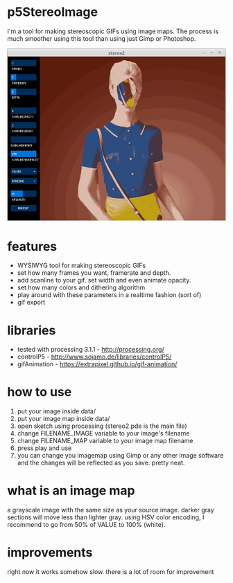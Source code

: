 # p5StereoImage
I'm a tool for making stereoscopic GIFs using image maps. The process is much smoother using this tool than using just Gimp or Photoshop.

![GUI](https://raw.githubusercontent.com/macramole/p5-stereo-image/master/gui.jpg)

# features
* WYSIWYG tool for making stereoscopic GIFs
* set how many frames you want, framerate and depth.
* add scanline to your gif. set width and even animate opacity.
* set how many colors and dithering algorithm 
* play around with these parameters in a realtime fashion (sort of)
* gif export

# libraries
* tested with processing 3.1.1 - http://processing.org/
* controlP5 - http://www.sojamo.de/libraries/controlP5/
* gifAnimation - https://extrapixel.github.io/gif-animation/

# how to use
1. put your image inside data/
2. put your image map inside data/
3. open sketch using processing (stereo2.pde is the main file)
4. change FILENAME_IMAGE variable to your image's filename
5. change FILENAME_MAP variable to your image map filename 
6. press play and use
7. you can change you imagemap using Gimp or any other image software and the changes will be reflected as you save. pretty neat.

# what is an image map
a grayscale image with the same size as your source image. darker gray sections will move less than lighter gray. using HSV color encoding, I recommend to go from 50% of VALUE to 100% (white).

# improvements
right now it works somehow slow. there is a lot of room for improvement
